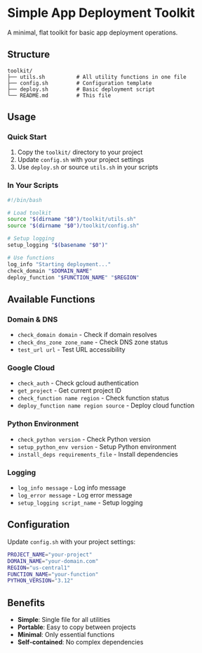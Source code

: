 # Simple App Deployment Toolkit

A minimal, flat toolkit for basic app deployment operations.

## Structure

```
toolkit/
├── utils.sh          # All utility functions in one file
├── config.sh         # Configuration template
├── deploy.sh         # Basic deployment script
└── README.md         # This file
```

## Usage

### Quick Start

1. Copy the `toolkit/` directory to your project
2. Update `config.sh` with your project settings
3. Use `deploy.sh` or source `utils.sh` in your scripts

### In Your Scripts

```bash
#!/bin/bash

# Load toolkit
source "$(dirname "$0")/toolkit/utils.sh"
source "$(dirname "$0")/toolkit/config.sh"

# Setup logging
setup_logging "$(basename "$0")"

# Use functions
log_info "Starting deployment..."
check_domain "$DOMAIN_NAME"
deploy_function "$FUNCTION_NAME" "$REGION"
```

## Available Functions

### Domain & DNS
- `check_domain domain` - Check if domain resolves
- `check_dns_zone zone_name` - Check DNS zone status
- `test_url url` - Test URL accessibility

### Google Cloud
- `check_auth` - Check gcloud authentication
- `get_project` - Get current project ID
- `check_function name region` - Check function status
- `deploy_function name region source` - Deploy cloud function

### Python Environment
- `check_python version` - Check Python version
- `setup_python_env version` - Setup Python environment
- `install_deps requirements_file` - Install dependencies

### Logging
- `log_info message` - Log info message
- `log_error message` - Log error message
- `setup_logging script_name` - Setup logging

## Configuration

Update `config.sh` with your project settings:

```bash
PROJECT_NAME="your-project"
DOMAIN_NAME="your-domain.com"
REGION="us-central1"
FUNCTION_NAME="your-function"
PYTHON_VERSION="3.12"
```

## Benefits

- **Simple**: Single file for all utilities
- **Portable**: Easy to copy between projects
- **Minimal**: Only essential functions
- **Self-contained**: No complex dependencies 